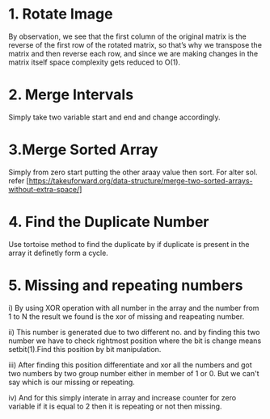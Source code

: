 # 1. Rotate Image
By observation, we see that the first column of the original matrix is the reverse of the first row of the rotated matrix, so that’s why we transpose the matrix and then reverse each row, and since we are making changes in the matrix itself space complexity gets reduced to O(1).

# 2. Merge Intervals
Simply take two variable start and end and change accordingly.

# 3.Merge Sorted Array
Simply from zero start putting the other araay value then sort.
For alter sol. refer [https://takeuforward.org/data-structure/merge-two-sorted-arrays-without-extra-space/]

# 4. Find the Duplicate Number
Use tortoise method to find the duplicate by if duplicate is present in the array it definetly form a cycle.

# 5. Missing and repeating numbers
i) By using XOR operation with all number in the array and the number from 1 to N the result we found is the xor of missing and reapeating number.

ii) This number is generated due to two different no. and by finding this two number we have to check rightmost position where the bit is change means setbit(1).Find this position by bit manipulation.

iii) After finding this position differentiate and xor all the numbers and got two numbers by two group number either in member of 1 or 0. But we can't say which is our missing or repeating.

iv) And for this simply interate in array and increase counter for zero variable if it is equal to 2 then it is repeating or not then missing.


